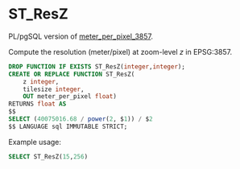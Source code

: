 # ST_ResZ

PL/pgSQL version of [meter_per_pixel_3857](../../python_wiki/meter_per_pixel.md).

Compute the resolution (meter/pixel) at zoom-level *z* in EPSG:3857.

```sql
DROP FUNCTION IF EXISTS ST_ResZ(integer,integer);
CREATE OR REPLACE FUNCTION ST_ResZ(
	z integer,
	tilesize integer,
	OUT meter_per_pixel float)
RETURNS float AS
$$
SELECT (40075016.68 / power(2, $1)) / $2
$$ LANGUAGE sql IMMUTABLE STRICT;
```

Example usage:

```sql
SELECT ST_ResZ(15,256)
```